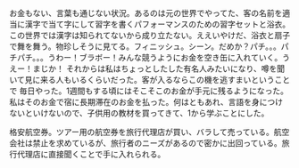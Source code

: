 お金もない、言葉も通じない状況。あるのは元の世界でやってた、客の名前を適当に漢字で当て字にして習字を書くパフォーマンスのための習字セットと浴衣。この世界では漢字は知られてないから成り立たない。ええいやけだ、浴衣と扇子で舞を舞う。物珍しそうに見てる。フィニッシュ。シーン。だめか？パチ。。。パチパチ。。。うわー！ブラボー！みんな競うようにお金を空き缶に入れていく。うえー！まじか！
それからは私はちょっとしたした有名人みたいになり、噂を聞いて見に来る人もいるくらいだった。客が入るならこの機を逃すまいということで
毎日やった。1週間もする頃にはそこそこのお金が手元に残るようになった。私はそのお金で宿に長期滞在のお金を払った。何はともあれ、言語を身につけないといけないので、子供用の教材を買ってきて、1から学ぶことにした。


格安航空券。ツアー用の航空券を旅行代理店が買い、バラして売っている。航空会社は禁止を求めているが、旅行者のニーズがあるので密かに出回っている。旅行代理店に直接聞くことで手に入れられる。
